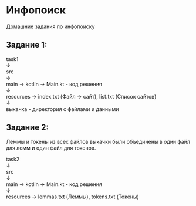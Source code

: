 # Инфопоиск
Домашние задания по инфопоиску 

## Задание 1: 

task1 
<br /> 
&#8595;
<br /> src <br />
&#8595;
<br /> main 
&#8594; kotlin &#8594; Main.kt - код решения <br />
&#8595; <br />
resources &#8594; index.txt (Файл &#8594; сайт), list.txt (Список сайтов)
<br /> &#8595; <br /> выкачка - директория с файлами и данными

## Задание 2:

Леммы и токены из всех файлов выкачки были объединены в один файл для лемм и один файл для токенов.

task2
<br />
&#8595;
<br /> src <br />
&#8595;
<br /> main
&#8594; kotlin &#8594; Main.kt - код решения <br />
&#8595; <br />
resources &#8594; lemmas.txt (Леммы), tokens.txt (Токены)
